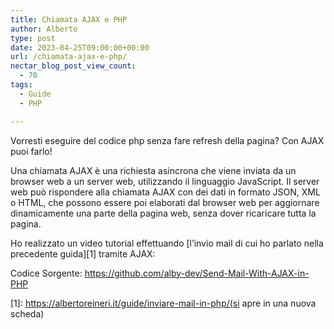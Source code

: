 ```yaml
---
title: Chiamata AJAX e PHP
author: Alberto
type: post
date: 2023-04-25T09:00:00+00:00
url: /chiamata-ajax-e-php/
nectar_blog_post_view_count:
  - 70
tags:
  - Guide
  - PHP

---
```

Vorresti eseguire del codice php senza fare refresh della pagina? Con AJAX puoi farlo!

Una chiamata AJAX è una richiesta asincrona che viene inviata da un browser web a un server web, utilizzando il linguaggio JavaScript. Il server web può rispondere alla chiamata AJAX con dei dati in formato JSON, XML o HTML, che possono essere poi elaborati dal browser web per aggiornare dinamicamente una parte della pagina web, senza dover ricaricare tutta la pagina.

Ho realizzato un video tutorial effettuando [l&#8217;invio mail di cui ho parlato nella precedente guida][1] tramite AJAX:

Codice Sorgente: https://github.com/alby-dev/Send-Mail-With-AJAX-in-PHP

 [1]: https://albertoreineri.it/guide/inviare-mail-in-php/(si apre in una nuova scheda)